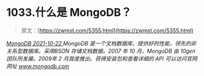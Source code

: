 <!--yml
category: 未分类
date: 0001-01-01 00:00:00
-->

# 1033.什么是 MongoDB？

> 原文：[https://zwmst.com/5355.html](https://zwmst.com/5355.html)

   [ *MongoDB* ](https://zwmst.com/mongodb)*[ <time datetime="2021-10-23T00:40:09+08:00"> 2021-10-22 </time> ](https://zwmst.com/5355.html)  MongoDB 是一个文档数据库，提供好的性能，领先的非关系型数据库。采用BSON 存储文档数据。2007 年 10 月，MongoDB 由 10gen 团队所发展。2009年 2 月首度推出。获得安装包和查看详细的 API 可以访问官网网址
www.mongodb.com*